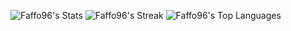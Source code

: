 ![Faffo96's Stats](https://github-readme-stats.vercel.app/api?username=Faffo96&theme=tokyonight&show_icons=true&hide_border=true&count_private=true)
![Faffo96's Streak](https://github-readme-streak-stats.herokuapp.com/?user=Faffo96&theme=tokyonight&hide_border=true)
![Faffo96's Top Languages](https://github-readme-stats.vercel.app/api/top-langs/?username=Faffo96&theme=tokyonight&show_icons=true&hide_border=true&layout=compact)
